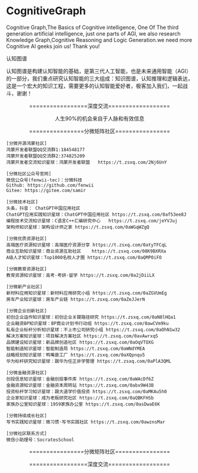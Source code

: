 # CognitiveGraph
Cognitive Graph,The Basics of  Cognitive intelligence,  One Of The third generation artificial intelligence, just one parts of AGI, we also research Knowledge Graph,Cognitive Reasoning and Logic Generation.we need more Cognitive AI geeks join us! Thank you!

认知图谱

认知图谱是构建认知智能的基础，是第三代人工智能，也是未来通用智能（AGI）的一部分，我们重点研究认知智能的三大组成：知识图谱，认知推理和逻辑表达，这是一个宏大的知识工程，需要更多的认知智能爱好者，极客加入我们，一起战斗，谢谢！


<p align="center">
=================深度交流==================
</p>

<p align="center">
      人生90%的机会来自于人脉和有效信息
</p>

<p align="center">
================分微矩阵社区================
</p>

<p align="center">
	
	
	[分微开源鸿蒙社区]
	鸿蒙开发者联盟QQ交流群1:184548177
	鸿蒙开发者联盟QQ交流群2:374825209
	鸿蒙开发者交流知识星球：鸿蒙开发者联盟   https://t.zsxq.com/2Nj6UnY 
	
	[分微社区公众号官网]
	微信公众号(fenwii-tec)：分微科技
	Github: https://github.com/fenwii
	Gitee: https://gitee.com/samir
	
	[分微技术社区]
	头条，抖音： ChatGPT中国应用社区
	ChatGPT应用实践知识星球：ChatGPT中国应用社区 https://t.zsxq.com/0af53ee8J
	编程技术交流知识星球：C语言C++汇编研究中心   https://t.zsxq.com/jeYVJuj
	架构师知识星球：架构设计师之家 https://t.zsxq.com/0aWGqWZgQ
	
	[分微优质资源社区]
	高端医疗资源知识星球：高端医疗资源分享 https://t.zsxq.com/0atyTFCqL
	商业互助知识星球：商业资源互助社区    https://t.zsxq.com/08K9BXRXa
	A级人才知识星球：Top1000名校人才圈 https://t.zsxq.com/0aQMP0iFO
	
	[分微教育资源社区]
	教育资源知识星球：高考·考研·留学 https://t.zsxq.com/0a2jDiiLX
	
	[分微新产业社区]
	新材料应用知识星球：新材料应用研究小组 https://t.zsxq.com/0aZGVUmEg
	房车产业知识星球：房车产业链 https://t.zsxq.com/0aZeJJerN

	[分微企业创新社区]
	初创企业运作知识星球：初创企业关键路径研究 https://t.zsxq.com/0aN8lHQa1
	企业融资BP知识星球：BP商业计划书行动组 https://t.zsxq.com/0awCVm9ku
	私有企业标杆分析知识星球：不上市公司研究小组 https://t.zsxq.com/0aOhN1w32
	解决方案知识星球：项目解决方案社区 https://t.zsxq.com/0avAwrxqS
	品牌建设知识星球：新品牌创造社区 https://t.zsxq.com/0aOqVTOXG
	智能制造知识星球：智能制造局 https://t.zsxq.com/0aWNdYMEA
	战略规划知识星球：鸭嘴兽工厂 https://t.zsxq.com/0aXQpnqu5
	华为标杆研究知识星球：跟华为任正非学管理 https://t.zsxq.com/0aPlA3QML
	
	[分微金融资源社区]
	创投信息知识星球：金融创投事件库 https://t.zsxq.com/0aWAcDf6Z
	金融资源知识星球：金融资本周转站 https://t.zsxq.com/0abx9W43B
	投资标杆学习知识星球：跟大道学价值投资 https://t.zsxq.com/0aMKAu5h0
	企业家知识星球：成为老板研究社区 https://t.zsxq.com/0aQBKFHSb
	家族办公室知识星球：1959家族办公室 https://t.zsxq.com/0asDwaE6K
	
	[分微持续成长社区]
	写书实践知识星球：微习惯·写书实践社区 https://t.zsxq.com/0awznsMar
	
	[分微社区联系方式]
	微信小助理号：SocratesSchool

</p>  
</p>  
<p align="center">
================分微矩阵社区================
</p>
<p align="center">
=================深度交流==================
</p>

